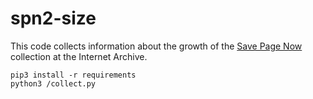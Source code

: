 # spn2-size

This code collects information about the growth of the [Save Page Now]
collection at the Internet Archive.

    pip3 install -r requirements
    python3 /collect.py

[Save Page Now]: https://archive.org/details/save-page-now
